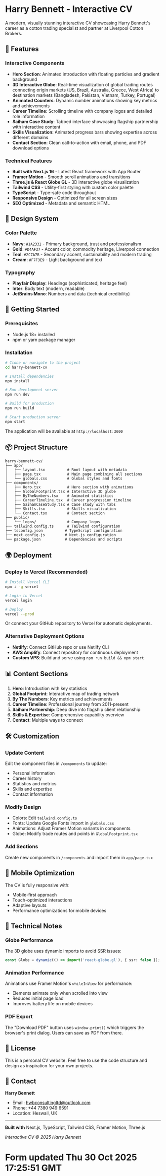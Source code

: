 # Harry Bennett - Interactive CV

A modern, visually stunning interactive CV showcasing Harry Bennett's career as a cotton trading specialist and partner at Liverpool Cotton Brokers.

## 🌟 Features

### Interactive Components

- **Hero Section**: Animated introduction with floating particles and gradient background
- **3D Interactive Globe**: Real-time visualization of global trading routes connecting origin markets (US, Brazil, Australia, Greece, West Africa) to destination markets (Bangladesh, Pakistan, Vietnam, Turkey, Portugal)
- **Animated Counters**: Dynamic number animations showing key metrics and achievements
- **Career Timeline**: Scrolling timeline with company logos and detailed role information
- **Saiham Case Study**: Tabbed interface showcasing flagship partnership with interactive content
- **Skills Visualization**: Animated progress bars showing expertise across different domains
- **Contact Section**: Clean call-to-action with email, phone, and PDF download options

### Technical Features

- **Built with Next.js 16** - Latest React framework with App Router
- **Framer Motion** - Smooth scroll animations and transitions
- **Three.js & React Globe GL** - 3D interactive globe visualization
- **Tailwind CSS** - Utility-first styling with custom color palette
- **TypeScript** - Type-safe code throughout
- **Responsive Design** - Optimized for all screen sizes
- **SEO Optimized** - Metadata and semantic HTML

## 🎨 Design System

### Color Palette

- **Navy**: `#1A2332` - Primary background, trust and professionalism
- **Gold**: `#D4AF37` - Accent color, commodity heritage, Liverpool connection
- **Teal**: `#2C7A7B` - Secondary accent, sustainability and modern trading
- **Cream**: `#F7F3E9` - Light background and text

### Typography

- **Playfair Display**: Headings (sophisticated, heritage feel)
- **Inter**: Body text (modern, readable)
- **JetBrains Mono**: Numbers and data (technical credibility)

## 🚀 Getting Started

### Prerequisites

- Node.js 18+ installed
- npm or yarn package manager

### Installation

```bash
# Clone or navigate to the project
cd harry-bennett-cv

# Install dependencies
npm install

# Run development server
npm run dev

# Build for production
npm run build

# Start production server
npm start
```

The application will be available at `http://localhost:3000`

## 📦 Project Structure

```
harry-bennett-cv/
├── app/
│   ├── layout.tsx          # Root layout with metadata
│   ├── page.tsx            # Main page combining all sections
│   └── globals.css         # Global styles and fonts
├── components/
│   ├── Hero.tsx            # Hero section with animations
│   ├── GlobalFootprint.tsx # Interactive 3D globe
│   ├── ByTheNumbers.tsx    # Animated statistics
│   ├── CareerTimeline.tsx  # Career progression timeline
│   ├── SaihamCaseStudy.tsx # Case study with tabs
│   ├── Skills.tsx          # Skills visualization
│   └── Contact.tsx         # Contact section
├── public/
│   └── logos/              # Company logos
├── tailwind.config.ts      # Tailwind configuration
├── tsconfig.json          # TypeScript configuration
├── next.config.js         # Next.js configuration
└── package.json           # Dependencies and scripts
```

## 🌍 Deployment

### Deploy to Vercel (Recommended)

```bash
# Install Vercel CLI
npm i -g vercel

# Login to Vercel
vercel login

# Deploy
vercel --prod
```

Or connect your GitHub repository to Vercel for automatic deployments.

### Alternative Deployment Options

- **Netlify**: Connect GitHub repo or use Netlify CLI
- **AWS Amplify**: Connect repository for continuous deployment
- **Custom VPS**: Build and serve using `npm run build && npm start`

## 📊 Content Sections

1. **Hero**: Introduction with key statistics
2. **Global Footprint**: Interactive map of trading network
3. **By The Numbers**: Key metrics and achievements
4. **Career Timeline**: Professional journey from 2011-present
5. **Saiham Partnership**: Deep dive into flagship client relationship
6. **Skills & Expertise**: Comprehensive capability overview
7. **Contact**: Multiple ways to connect

## 🛠️ Customization

### Update Content

Edit the component files in `/components` to update:
- Personal information
- Career history
- Statistics and metrics
- Skills and expertise
- Contact information

### Modify Design

- Colors: Edit `tailwind.config.ts`
- Fonts: Update Google Fonts import in `globals.css`
- Animations: Adjust Framer Motion variants in components
- Globe: Modify trade routes and points in `GlobalFootprint.tsx`

### Add Sections

Create new components in `/components` and import them in `app/page.tsx`

## 📱 Mobile Optimization

The CV is fully responsive with:
- Mobile-first approach
- Touch-optimized interactions
- Adaptive layouts
- Performance optimizations for mobile devices

## 🔧 Technical Notes

### Globe Performance

The 3D globe uses dynamic imports to avoid SSR issues:
```typescript
const Globe = dynamic(() => import('react-globe.gl'), { ssr: false });
```

### Animation Performance

Animations use Framer Motion's `whileInView` for performance:
- Elements animate only when scrolled into view
- Reduces initial page load
- Improves battery life on mobile devices

### PDF Export

The "Download PDF" button uses `window.print()` which triggers the browser's print dialog. Users can save as PDF from there.

## 📄 License

This is a personal CV website. Feel free to use the code structure and design as inspiration for your own projects.

## 👤 Contact

**Harry Bennett**
- Email: hwbconsultingltd@outlook.com
- Phone: +44 7380 949 6591
- Location: Heswall, UK

---

**Built with** Next.js, TypeScript, Tailwind CSS, Framer Motion, Three.js

*Interactive CV © 2025 Harry Bennett*

# Form updated Thu 30 Oct 2025 17:25:51 GMT
